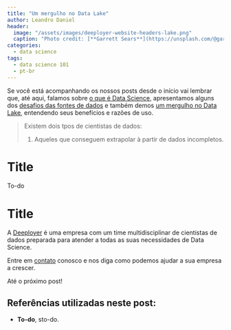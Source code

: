 ```yaml
---
title: "Um mergulho no Data Lake"
author: Leandro Daniel
header:
  image: "/assets/images/deeployer-website-headers-lake.png"
  caption: "Photo credit: [**Garrett Sears**](https://unsplash.com/@garrettsears)"
categories:
  - data science
tags: 
  - data science 101
  - pt-br
---
```


Se você está acompanhando os nossos posts desde o início vai lembrar que, até aqui, falamos sobre [o que é Data Science](https://deeployer.com.br/data%20science/post-o-que-e-data-science/), apresentamos alguns dos [desafios das fontes de dados](https://deeployer.com.br/data%20science/post-os-desafios-das-fontes-de-dados/) e também demos [um mergulho no Data Lake](https://deeployer.com.br/data%20science/post-um-mergulho-no-data-lake/), entendendo seus benefícios e razões de uso. 

> Existem dois tpos de cientistas de dados:
> 1) Aqueles que conseguem extrapolar à partir de dados incompletos.

# Title

To-do

# Title


A [Deeployer](mailto:contato@deeployer.com) é uma empresa com um time multidisciplinar de cientistas de dados preparada para atender a todas as suas necessidades de Data Science. 

Entre em [contato](https://deeployer.com/contact/) conosco e nos diga como podemos ajudar a sua empresa a crescer.

Até o próximo post!

## Referências utilizadas neste post:
- **To-do**, sto-do. 
